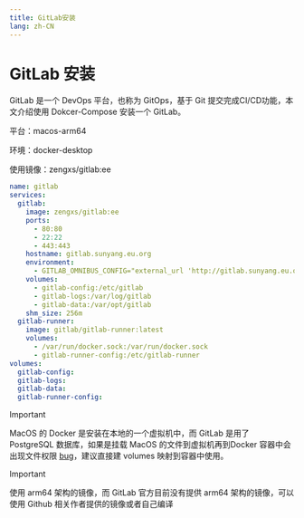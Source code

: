 ```yaml
---
title: GitLab安装
lang: zh-CN
---
```




# GitLab 安装

GitLab 是一个 DevOps 平台，也称为 GitOps，基于 Git 提交完成CI/CD功能，本文介绍使用 Dokcer-Compose 安装一个 GitLab。

平台：macos-arm64

环境：docker-desktop

使用镜像：zengxs/gitlab:ee

```yaml
name: gitlab
services:
  gitlab:
    image: zengxs/gitlab:ee
    ports:
      - 80:80
      - 22:22
      - 443:443
    hostname: gitlab.sunyang.eu.org
    environment:
      - GITLAB_OMNIBUS_CONFIG="external_url 'http://gitlab.sunyang.eu.org'"
    volumes:
      - gitlab-config:/etc/gitlab
      - gitlab-logs:/var/log/gitlab
      - gitlab-data:/var/opt/gitlab
    shm_size: 256m
  gitlab-runner:
    image: gitlab/gitlab-runner:latest
    volumes:
      - /var/run/docker.sock:/var/run/docker.sock
      - gitlab-runner-config:/etc/gitlab-runner
volumes:
  gitlab-config:
  gitlab-logs:
  gitlab-data:
  gitlab-runner-config:
```

> [!IMPORTANT]
>
> MacOS 的 Docker 是安装在本地的一个虚拟机中，而 GitLab 是用了 PostgreSQL 数据库，如果是挂载 MacOS 的文件到虚拟机再到Docker 容器中会出现文件权限 [bug](https://github.com/docker/for-mac/issues)，建议直接建 volumes 映射到容器中使用。

> [!IMPORTANT]
>
> 使用 arm64 架构的镜像，而 GitLab 官方目前没有提供 arm64 架构的镜像，可以使用 Github 相关作者提供的镜像或者自己编译



[GitLab 官网 Docker 安装教程]: https://docs.gitlab.com/ee/install/docker.html
